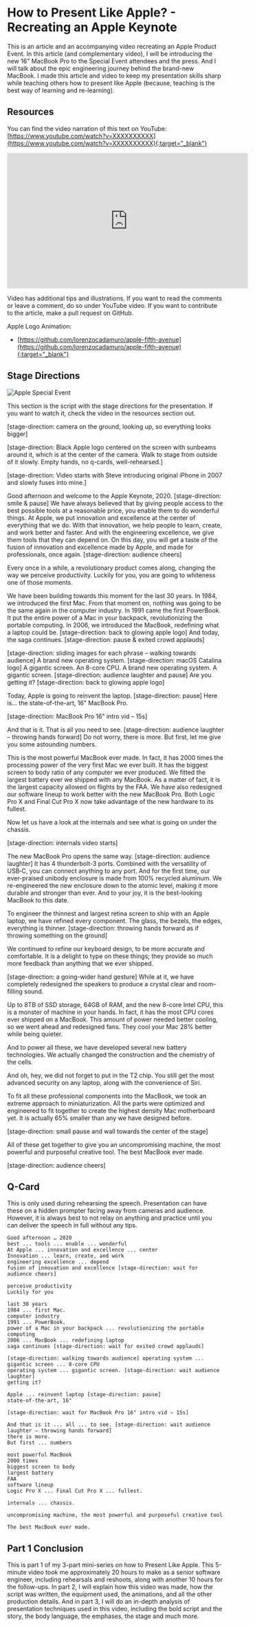 # How to Present Like Apple? - Recreating an Apple Keynote
This is an article and an accompanying video recreating an Apple Product Event. In this article (and complementary video), I will be introducing the new 16" MacBook Pro to the Special Event attendees and the press. And I will talk about the epic engineering journey behind the brand-new MacBook. I made this article and video to keep my presentation skills sharp while teaching others how to present like Apple (because, teaching is the best way of learning and re-learning).

## Resources
You can find the video narration of this text on YouTube: [https://www.youtube.com/watch?v=XXXXXXXXXX](https://www.youtube.com/watch?v=XXXXXXXXXX){:target="_blank"}

<iframe width="560" height="315" src="https://www.youtube.com/embed/XXXXXXXXXX" frameborder="0" allow="accelerometer; autoplay; encrypted-media; gyroscope; picture-in-picture" allowfullscreen></iframe>

Video has additional tips and illustrations. If you want to read the comments or leave a comment, do so under YouTube video. If you want to contribute to the article, make a pull request on GitHub.

Apple Logo Animation:
* [https://github.com/lorenzocadamuro/apple-fifth-avenue](https://github.com/lorenzocadamuro/apple-fifth-avenue){:target="_blank"}

## Stage Directions
![Apple Special Event](images/apple-special-event.jpg)

This section is the script with the stage directions for the presentation. If you want to watch it, check the video in the resources section out.

[stage-direction: camera on the ground, looking up, so everything looks bigger]

[stage-direction: Black Apple logo centered on the screen with sunbeams around it, which is at the center of the camera. Walk to stage from outside of it slowly. Empty hands, no q-cards, well-rehearsed.]

[stage-direction: Video starts with Steve introducing original iPhone in 2007 and slowly fuses into mine.]

Good afternoon and welcome to the Apple Keynote, 2020. [stage-direction: smile & pause] We have always believed that by giving people access to the best possible tools at a reasonable price, you enable them to do wonderful things. At Apple, we put innovation and excellence at the center of everything that we do. With that innovation, we help people to learn, create, and work better and faster. And with the engineering excellence, we give them tools that they can depend on. On this day, you will get a taste of the fusion of innovation and excellence made by Apple, and made for professionals, once again. [stage-direction: audience cheers]

Every once in a while, a revolutionary product comes along, changing the way we perceive productivity. Luckily for you, you are going to whiteness one of those moments.

We have been building towards this moment for the last 30 years. In 1984, we introduced the first Mac. From that moment on, nothing was going to be the same again in the computer industry. In 1991 came the first PowerBook. It put the entire power of a Mac in your backpack, revolutionizing the portable computing. In 2006, we introduced the MacBook, redefining what a laptop could be. [stage-direction: back to glowing apple logo] And today, the saga continues. [stage-direction: pause & exited crowd applauds]

[stage-direction: sliding images for each phrase – walking towards audience] A brand new operating system. [stage-direction: macOS Catalina logo] A gigantic screen. An 8-core CPU. A brand new operating system. A gigantic screen. [stage-direction: audience laughter and pause] Are you getting it? [stage-direction: back to glowing apple logo]

Today, Apple is going to reinvent the laptop. [stage-direction: pause] Here is... the state-of-the-art, 16" MacBook Pro.

[stage-direction: MacBook Pro 16" intro vid – 15s]

And that is it. That is all you need to see. [stage-direction: audience laughter – throwing hands forward] Do not worry, there is more. But first, let me give you some astounding numbers.

This is the most powerful MacBook ever made. In fact, it has 2000 times the processing power of the very first Mac we ever built. It has the biggest screen to body ratio of any computer we ever produced. We fitted the largest battery ever we shipped with any MacBook. As a matter of fact, it is the largest capacity allowed on flights by the FAA. We have also redesigned our software lineup to work better with the new MacBook Pro. Both Logic Pro X and Final Cut Pro X now take advantage of the new hardware to its fullest.

Now let us have a look at the internals and see what is going on under the chassis.

[stage-direction: internals video starts]

The new MacBook Pro opens the same way. [stage-direction: audience laughter] It has 4 thunderbolt-3 ports. Combined with the versatility of USB‑C, you can connect anything to any port. And for the first time, our ever-praised unibody enclosure is made from 100% recycled aluminum. We re-engineered the new enclosure down to the atomic level, making it more durable and stronger than ever. And to your joy, it is the best-looking MacBook to this date.

To engineer the thinnest and largest retina screen to ship with an Apple laptop, we have refined every component. The glass, the bezels, the edges, everything is thinner. [stage-direction: throwing hands forward as if throwing something on the ground]

We continued to refine our keyboard design, to be more accurate and comfortable. It is a delight to type on these things; they provide so much more feedback than anything that we ever shipped.

[stage-direction: a going-wider hand gesture] While at it, we have completely redesigned the speakers to produce a crystal clear and room-filling sound.

Up to 8TB of SSD storage, 64GB of RAM, and the new 8-core Intel CPU, this is a monster of machine in your hands. In fact, it has the most CPU cores ever shipped on a MacBook. This amount of power needed better cooling, so we went ahead and redesigned fans. They cool your Mac 28% better while being quieter.

And to power all these, we have developed several new battery technologies. We actually changed the construction and the chemistry of the cells.

And oh, hey, we did not forget to put in the T2 chip. You still get the most advanced security on any laptop, along with the convenience of Siri.

To fit all these professional components into the MacBook, we took an extreme approach to miniaturization. All the parts were optimized and engineered to fit together to create the highest density Mac motherboard yet. It is actually 65% smaller than any we have designed before.

[stage-direction: small pause and wall towards the center of the stage]

All of these get together to give you an uncompromising machine, the most powerful and purposeful creative tool. The best MacBook ever made.

[stage-direction: audience cheers]

## Q-Card
This is only used during rehearsing the speech. Presentation can have these on a hidden prompter facing away from cameras and audience. However, it is always best to not relay on anything and practice until you can deliver the speech in full without any tips.

```
Good afternoon … 2020
best ... tools ... enable ... wonderful
At Apple ... innovation and excellence ... center
Innovation ... learn, create, and work
engineering excellence ... depend
fusion of innovation and excellence [stage-direction: wait for audience cheers]

perceive productivity
Luckily for you

last 30 years
1984 ... first Mac.
computer industry
1991 ... PowerBook.
power of a Mac in your backpack ... revolutionizing the portable computing
2006 ... MacBook ... redefining laptop 
saga continues [stage-direction: wait for exited crowd applauds]

[stage-direction: walking towards audience] operating system ... gigantic screen ... 8-core CPU
operating system ... gigantic screen. [stage-direction: wait audience laughter]
getting it?

Apple ... reinvent laptop [stage-direction: pause]
state-of-the-art, 16"

[stage-direction: wait for MacBook Pro 16" intro vid – 15s]

And that is it ... all ... to see. [stage-direction: wait audience laughter – throwing hands forward]
there is more.
But first ... numbers

most powerful MacBook
2000 times
biggest screen to body 
largest battery
FAA
software lineup
Logic Pro X ... Final Cut Pro X ... fullest.

internals ... chassis.

uncompromising machine, the most powerful and purposeful creative tool

The best MacBook ever made.
```

## Part 1 Conclusion
This is part 1 of my 3-part mini-series on how to Present Like Apple. This 5-minute video took me approximately 20 hours to make as a senior software engineer, including rehearsals and reshoots, along with another 10 hours for the follow-ups. In part 2, I will explain how this video was made, how the script was written, the equipment used, the animations, and all the other production details. And in part 3, I will do an in-depth analysis of presentation techniques used in this video, including the bold script and the story, the body language, the emphases, the stage and much more.
